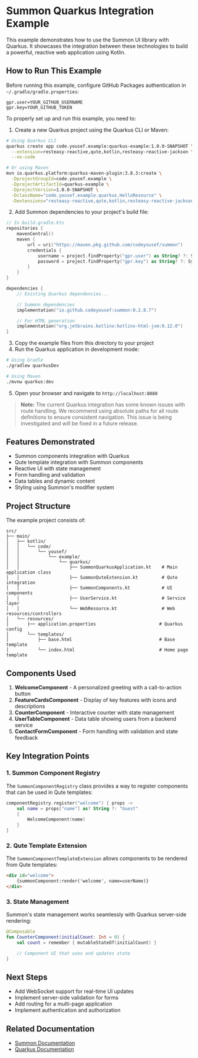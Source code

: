# Summon Quarkus Integration Example

This example demonstrates how to use the Summon UI library with Quarkus. It showcases the integration between these technologies to build a powerful, reactive web application using Kotlin.

## How to Run This Example

Before running this example, configure GitHub Packages authentication in `~/.gradle/gradle.properties`:

```properties
gpr.user=YOUR_GITHUB_USERNAME
gpr.key=YOUR_GITHUB_TOKEN
```

To properly set up and run this example, you need to:

1. Create a new Quarkus project using the Quarkus CLI or Maven:

```bash
# Using Quarkus CLI
quarkus create app code.yousef.example:quarkus-example:1.0.0-SNAPSHOT \
  --extension=resteasy-reactive,qute,kotlin,resteasy-reactive-jackson \
  --no-code

# Or using Maven
mvn io.quarkus.platform:quarkus-maven-plugin:3.8.3:create \
  -DprojectGroupId=code.yousef.example \
  -DprojectArtifactId=quarkus-example \
  -DprojectVersion=1.0.0-SNAPSHOT \
  -DclassName="code.yousef.example.quarkus.HelloResource" \
  -Dextensions="resteasy-reactive,qute,kotlin,resteasy-reactive-jackson"
```

2. Add Summon dependencies to your project's build file:

```kotlin
// In build.gradle.kts
repositories {
    mavenCentral()
    maven {
        url = uri("https://maven.pkg.github.com/codeyousef/summon")
        credentials {
            username = project.findProperty("gpr.user") as String? ?: System.getenv("GITHUB_ACTOR")
            password = project.findProperty("gpr.key") as String? ?: System.getenv("GITHUB_TOKEN")
        }
    }
}

dependencies {
    // Existing Quarkus dependencies...

    // Summon dependencies
    implementation("io.github.codeyousef:summon:0.2.8.7")

    // For HTML generation
    implementation("org.jetbrains.kotlinx:kotlinx-html-jvm:0.12.0")
}
```

3. Copy the example files from this directory to your project
4. Run the Quarkus application in development mode:

```bash
# Using Gradle
./gradlew quarkusDev

# Using Maven
./mvnw quarkus:dev
```

5. Open your browser and navigate to `http://localhost:8080`

> **Note:** The current Quarkus integration has some known issues with route handling. We recommend using absolute paths for all route definitions to ensure consistent navigation. This issue is being investigated and will be fixed in a future release.

## Features Demonstrated

- Summon components integration with Quarkus
- Qute template integration with Summon components
- Reactive UI with state management
- Form handling and validation
- Data tables and dynamic content
- Styling using Summon's modifier system

## Project Structure

The example project consists of:

```
src/
├── main/
│   ├── kotlin/
│   │   └── code/
│   │       └── yousef/
│   │           └── example/
│   │               └── quarkus/
│   │                   ├── SummonQuarkusApplication.kt    # Main application class
│   │                   ├── SummonQuteExtension.kt         # Qute integration
│   │                   ├── SummonComponents.kt            # UI components
│   │                   ├── UserService.kt                 # Service layer
│   │                   └── WebResource.kt                 # Web resources/controllers
│   └── resources/
│       ├── application.properties                        # Quarkus config
│       └── templates/
│           ├── base.html                                 # Base template
│           └── index.html                                # Home page template
```

## Components Used

1. **WelcomeComponent** - A personalized greeting with a call-to-action button
2. **FeatureCardsComponent** - Display of key features with icons and descriptions
3. **CounterComponent** - Interactive counter with state management
4. **UserTableComponent** - Data table showing users from a backend service
5. **ContactFormComponent** - Form handling with validation and state feedback

## Key Integration Points

### 1. Summon Component Registry

The `SummonComponentRegistry` class provides a way to register components that can be used in Qute templates:

```kotlin
componentRegistry.register("welcome") { props ->
    val name = props["name"] as? String ?: "Guest"
    {
        WelcomeComponent(name)
    }
}
```

### 2. Qute Template Extension

The `SummonComponentTemplateExtension` allows components to be rendered from Qute templates:

```html
<div id="welcome">
    {summonComponent:render('welcome', name=userName)}
</div>
```

### 3. State Management

Summon's state management works seamlessly with Quarkus server-side rendering:

```kotlin
@Composable
fun CounterComponent(initialCount: Int = 0) {
    val count = remember { mutableStateOf(initialCount) }

    // Component UI that uses and updates state
}
```

## Next Steps

- Add WebSocket support for real-time UI updates
- Implement server-side validation for forms
- Add routing for a multi-page application
- Implement authentication and authorization

## Related Documentation

- [Summon Documentation](../../README.md)
- [Quarkus Documentation](https://quarkus.io/guides/) 
